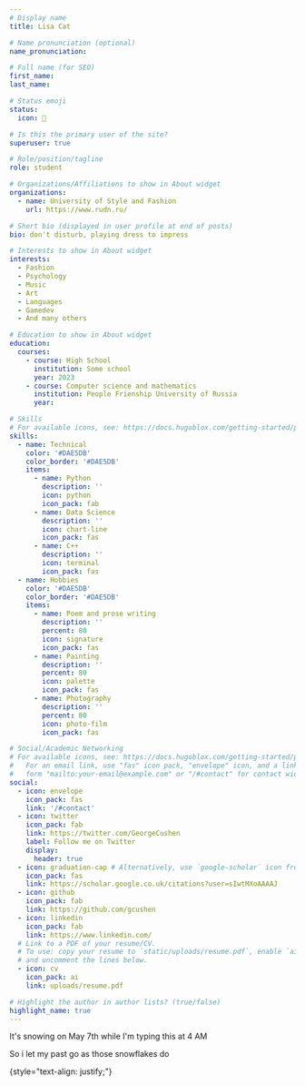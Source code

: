 ```yaml
---
# Display name
title: Lisa Cat

# Name pronunciation (optional)
name_pronunciation:

# Full name (for SEO)
first_name: 
last_name: 

# Status emoji
status: 
  icon: 💋

# Is this the primary user of the site?
superuser: true

# Role/position/tagline
role: student

# Organizations/Affiliations to show in About widget
organizations:
  - name: University of Style and Fashion
    url: https://www.rudn.ru/

# Short bio (displayed in user profile at end of posts)
bio: don't disturb, playing dress to impress

# Interests to show in About widget
interests:
  - Fashion
  - Psychology
  - Music
  - Art
  - Languages
  - Gamedev
  - And many others

# Education to show in About widget
education:
  courses:
    - course: High School
      institution: Some school
      year: 2023
    - course: Computer science and mathematics
      institution: People Frienship University of Russia
      year:

# Skills
# For available icons, see: https://docs.hugoblox.com/getting-started/page-builder/#icons
skills:
  - name: Technical
    color: '#DAE5DB'
    color_border: '#DAE5DB'
    items:
      - name: Python
        description: ''
        icon: python
        icon_pack: fab
      - name: Data Science
        description: ''
        icon: chart-line
        icon_pack: fas
      - name: C++
        description: ''
        icon: terminal
        icon_pack: fas
  - name: Hobbies
    color: '#DAE5DB'
    color_border: '#DAE5DB'
    items:
      - name: Poem and prose writing
        description: ''
        percent: 80
        icon: signature
        icon_pack: fas
      - name: Painting
        description: ''
        percent: 80
        icon: palette
        icon_pack: fas
      - name: Photography
        description: ''
        percent: 80
        icon: photo-film
        icon_pack: fas

# Social/Academic Networking
# For available icons, see: https://docs.hugoblox.com/getting-started/page-builder/#icons
#   For an email link, use "fas" icon pack, "envelope" icon, and a link in the
#   form "mailto:your-email@example.com" or "/#contact" for contact widget.
social:
  - icon: envelope
    icon_pack: fas
    link: '/#contact'
  - icon: twitter
    icon_pack: fab
    link: https://twitter.com/GeorgeCushen
    label: Follow me on Twitter
    display:
      header: true
  - icon: graduation-cap # Alternatively, use `google-scholar` icon from `ai` icon pack
    icon_pack: fas
    link: https://scholar.google.co.uk/citations?user=sIwtMXoAAAAJ
  - icon: github
    icon_pack: fab
    link: https://github.com/gcushen
  - icon: linkedin
    icon_pack: fab
    link: https://www.linkedin.com/
  # Link to a PDF of your resume/CV.
  # To use: copy your resume to `static/uploads/resume.pdf`, enable `ai` icons in `params.yaml`,
  # and uncomment the lines below.
  - icon: cv
    icon_pack: ai
    link: uploads/resume.pdf

# Highlight the author in author lists? (true/false)
highlight_name: true
---
```


It's snowing on May 7th while I'm typing this at 4 AM

So i let my past go as those snowflakes do

{style="text-align: justify;"}
